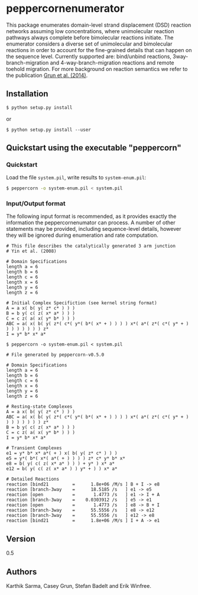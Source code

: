 # peppercornenumerator 

This package enumerates domain-level strand displacement (DSD) reaction
networks assuming low concentrations, where unimolecular reaction pathways
always complete before bimolecular reactions initiate. The enumerator considers
a diverse set of unimolecular and bimolecular reactions in order to account for
the fine-grained details that can happen on the sequence level. Currently
supported are: bind/unbind reactions, 3way-branch-migration and
4-way-branch-migration reactions and remote toehold migration. For more
background on reaction semantics we refer to the publication [Grun et al. (2014)].

## Installation
```bash
$ python setup.py install
```
or
```
$ python setup.py install --user
```

## Quickstart using the executable "peppercorn"

### Quickstart
Load the file `system.pil`, write results to `system-enum.pil`:

```sh
$ peppercorn -o system-enum.pil < system.pil
```

### Input/Output format

The following input format is recommended, as it provides exactly the
information the peppercornenumator can process. A number of other statements
may be provided, including sequence-level details, however they will be ignored
during enumeration and rate computation.

```
# This file describes the catalytically generated 3 arm junction 
# Yin et al. (2008)

# Domain Specifications 
length a = 6
length b = 6
length c = 6
length x = 6
length y = 6
length z = 6

# Initial Complex Specifiction (see kernel string format)
A = a x( b( y( z* c* ) ) ) 
B = b y( c( z( x* a* ) ) ) 
C = c z( a( x( y* b* ) ) ) 
ABC = a( x( b( y( z*( c*( y*( b*( x* + ) ) ) ) x*( a*( z*( c*( y* + ) ) ) ) ) ) ) ) z* 
I = y* b* x* a* 
```

```
$ peppercorn -o system-enum.pil < system.pil
```

```
# File generated by peppercorn-v0.5.0

# Domain Specifications 
length a = 6
length b = 6
length c = 6
length x = 6
length y = 6
length z = 6

# Resting-state Complexes 
A = a x( b( y( z* c* ) ) ) 
ABC = a( x( b( y( z*( c*( y*( b*( x* + ) ) ) ) x*( a*( z*( c*( y* + ) ) ) ) ) ) ) ) z* 
B = b y( c( z( x* a* ) ) ) 
C = c z( a( x( y* b* ) ) ) 
I = y* b* x* a* 

# Transient Complexes 
e1 = y* b* x* a*( + ) x( b( y( z* c* ) ) ) 
e5 = y*( b*( x*( a*( + ) ) ) ) z* c* y* b* x* 
e8 = b( y( c( z( x* a* ) ) ) + y* ) x* a* 
e12 = b( y( c( z( x* a* ) ) y* + ) ) x* a* 

# Detailed Reactions 
reaction [bind21         =      1.8e+06 /M/s ] B + I -> e8
reaction [branch-3way    =      18.5185 /s   ] e1 -> e5
reaction [open           =       1.4773 /s   ] e1 -> I + A
reaction [branch-3way    =    0.0303912 /s   ] e5 -> e1
reaction [open           =       1.4773 /s   ] e8 -> B + I
reaction [branch-3way    =      55.5556 /s   ] e8 -> e12
reaction [branch-3way    =      55.5556 /s   ] e12 -> e8
reaction [bind21         =      1.8e+06 /M/s ] I + A -> e1

```

## Version
0.5

## Authors
Karthik Sarma, Casey Grun, Stefan Badelt and Erik Winfree.


[Grun et al. (2014)]: <https://arxiv.org/abs/1505.03738>

